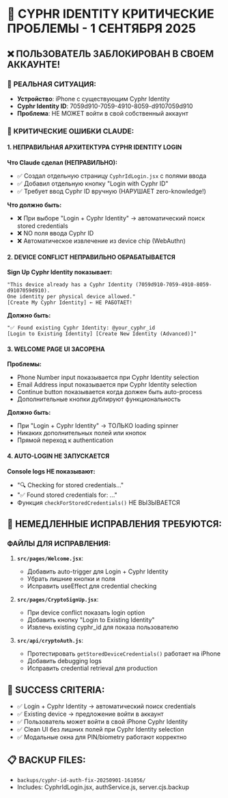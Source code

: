 # 🚨 CYPHR IDENTITY КРИТИЧЕСКИЕ ПРОБЛЕМЫ - 1 СЕНТЯБРЯ 2025

## ❌ **ПОЛЬЗОВАТЕЛЬ ЗАБЛОКИРОВАН В СВОЕМ АККАУНТЕ!**

### 📱 **РЕАЛЬНАЯ СИТУАЦИЯ:**
- **Устройство**: iPhone с существующим Cyphr Identity
- **Cyphr Identity ID**: 7059d910-7059-4910-8059-d9107059d910
- **Проблема**: НЕ МОЖЕТ войти в свой собственный аккаунт

### 🚨 **КРИТИЧЕСКИЕ ОШИБКИ CLAUDE:**

#### **1. НЕПРАВИЛЬНАЯ АРХИТЕКТУРА CYPHR IDENTITY LOGIN**
**Что Claude сделал (НЕПРАВИЛЬНО):**
- ✅ Создал отдельную страницу `CyphrIdLogin.jsx` с полями ввода
- ✅ Добавил отдельную кнопку "Login with Cyphr ID" 
- ✅ Требует ввод Cyphr ID вручную (НАРУШАЕТ zero-knowledge!)

**Что должно быть:**
- ❌ При выборе "Login + Cyphr Identity" → автоматический поиск stored credentials
- ❌ NO поля ввода Cyphr ID 
- ❌ Автоматическое извлечение из device chip (WebAuthn)

#### **2. DEVICE CONFLICT НЕПРАВИЛЬНО ОБРАБАТЫВАЕТСЯ**
**Sign Up Cyphr Identity показывает:**
```
"This device already has a Cyphr Identity (7059d910-7059-4910-8059-d9107059d910). 
One identity per physical device allowed."
[Create My Cyphr Identity] ← НЕ РАБОТАЕТ!
```

**Должно быть:**
```
"✅ Found existing Cyphr Identity: @your_cyphr_id
[Login to Existing Identity] [Create New Identity (Advanced)]"
```

#### **3. WELCOME PAGE UI ЗАСОРЕНА**
**Проблемы:**
- Phone Number input показывается при Cyphr Identity selection
- Email Address input показывается при Cyphr Identity selection  
- Continue button показывается когда должен быть auto-process
- Дополнительные кнопки дублируют функциональность

**Должно быть:**
- При "Login + Cyphr Identity" → ТОЛЬКО loading spinner
- Никаких дополнительных полей или кнопок
- Прямой переход к authentication

#### **4. AUTO-LOGIN НЕ ЗАПУСКАЕТСЯ**
**Console logs НЕ показывают:**
- "🔍 Checking for stored credentials..."
- "✅ Found stored credentials for: ..."
- Функция `checkForStoredCredentials()` НЕ ВЫЗЫВАЕТСЯ

## 🔧 **НЕМЕДЛЕННЫЕ ИСПРАВЛЕНИЯ ТРЕБУЮТСЯ:**

### **ФАЙЛЫ ДЛЯ ИСПРАВЛЕНИЯ:**
1. **`src/pages/Welcome.jsx`**:
   - Добавить auto-trigger для Login + Cyphr Identity
   - Убрать лишние кнопки и поля
   - Исправить useEffect для credential checking

2. **`src/pages/CryptoSignUp.jsx`**:
   - При device conflict показать login option
   - Добавить кнопку "Login to Existing Identity"
   - Извлечь existing cyphr_id для показа пользователю

3. **`src/api/cryptoAuth.js`**:
   - Протестировать `getStoredDeviceCredentials()` работает на iPhone
   - Добавить debugging logs
   - Исправить credential retrieval для production

## 🎯 **SUCCESS CRITERIA:**
- ✅ Login + Cyphr Identity → автоматический поиск credentials
- ✅ Existing device → предложение войти в аккаунт  
- ✅ Пользователь может войти в свой iPhone Cyphr Identity
- ✅ Clean UI без лишних полей при Cyphr Identity selection
- ✅ Модальные окна для PIN/biometry работают корректно

## 📋 **BACKUP FILES:**
- `backups/cyphr-id-auth-fix-20250901-161056/`
- Includes: CyphrIdLogin.jsx, authService.js, server.cjs.backup